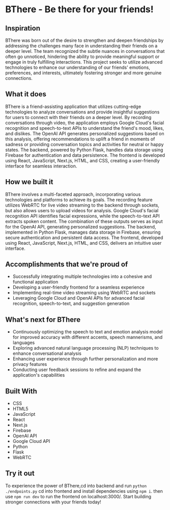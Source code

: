 # BThere - Be there for your friends!

## Inspiration

BThere was born out of the desire to strengthen and deepen friendships by addressing the challenges many face in understanding their friends on a deeper level. The team recognized the subtle nuances in conversations that often go unnoticed, hindering the ability to provide meaningful support or engage in truly fulfilling interactions. This project seeks to utilize advanced technologies to enhance our understanding of our friends' emotions, preferences, and interests, ultimately fostering stronger and more genuine connections.

## What it does

BThere is a friend-assisting application that utilizes cutting-edge technologies to analyze conversations and provide insightful suggestions for users to connect with their friends on a deeper level. By recording conversations through video, the application employs Google Cloud's facial recognition and speech-to-text APIs to understand the friend's mood, likes, and dislikes. The OpenAI API generates personalized suggestions based on this analysis, offering recommendations to uplift a friend in moments of sadness or providing conversation topics and activities for neutral or happy states. The backend, powered by Python Flask, handles data storage using Firebase for authentication and data persistence. The frontend is developed using React, JavaScript, Next.js, HTML, and CSS, creating a user-friendly interface for seamless interaction.

## How we built it

BThere involves a multi-faceted approach, incorporating various technologies and platforms to achieve its goals. The recording feature utilizes WebRTC for live video streaming to the backend through sockets, but also allows users to upload videos for analysis. Google Cloud's facial recognition API identifies facial expressions, while the speech-to-text API extracts spoken content. The combination of these outputs serves as input for the OpenAI API, generating personalized suggestions. The backend, implemented in Python Flask, manages data storage in Firebase, ensuring secure authentication and persistent data access. The frontend, developed using React, JavaScript, Next.js, HTML, and CSS, delivers an intuitive user interface.

## Accomplishments that we're proud of

- Successfully integrating multiple technologies into a cohesive and functional application
- Developing a user-friendly frontend for a seamless experience
- Implementing real-time video streaming using WebRTC and sockets
- Leveraging Google Cloud and OpenAI APIs for advanced facial recognition, speech-to-text, and suggestion generation

## What's next for BThere

- Continuously optimizing the speech to text and emotion analysis model for improved accuracy with different accents, speech mannerisms, and languages
- Exploring advanced natural language processing (NLP) techniques to enhance conversational analysis
- Enhancing user experience through further personalization and more privacy features
- Conducting user feedback sessions to refine and expand the application's capabilities

## Built With

- CSS
- HTML5
- JavaScript
- React
- Next.js
- Firebase
- OpenAI API
- Google Cloud API
- Python
- Flask
- WebRTC

## Try it out

To experience the power of BThere,cd into backend and run ```python ./endpoints.py``` cd into frontend and install dependencies using ```npm i```. then use ```npm run dev``` to run the frontend on localhost:3000/. Start building stronger connections with your friends today!
